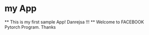 # my App 
** This is my first sample App! Danrejsa !!!
** Welcome to FACEBOOK Pytorch Program. Thanks
